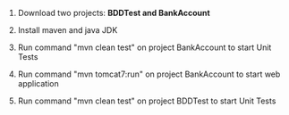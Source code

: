 1. Download two projects: **BDDTest and BankAccount**

2. Install maven and java JDK

3. Run command "mvn clean test" on project BankAccount to start Unit Tests

4. Run command "mvn tomcat7:run" on project BankAccount to start web application

5. Run command "mvn clean test" on project BDDTest to start Unit Tests
